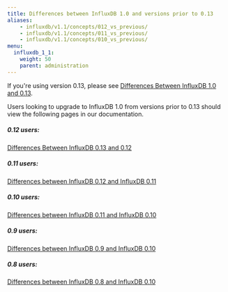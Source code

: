 ```yaml
---
title: Differences between InfluxDB 1.0 and versions prior to 0.13
aliases:
    - influxdb/v1.1/concepts/012_vs_previous/
    - influxdb/v1.1/concepts/011_vs_previous/
    - influxdb/v1.1/concepts/010_vs_previous/
menu:
  influxdb_1_1:
    weight: 50
    parent: administration
---
```


If you're using version 0.13, please see [Differences Between InfluxDB 1.0 and 0.13](/influxdb/v1.1/administration/013_vs_1/).

Users looking to upgrade to InfluxDB 1.0 from versions prior to 0.13 should view the following pages in our documentation.

##### 0.12 users:
[Differences Between InfluxDB 0.13 and 0.12](/influxdb/v0.13/administration/012_vs_013/)

##### 0.11 users:
[Differences between InfluxDB 0.12 and InfluxDB 0.11](/influxdb/v0.12/concepts/011_vs_012/)

##### 0.10 users:
[Differences between InfluxDB 0.11 and InfluxDB 0.10](/influxdb/v1.1/concepts/010_vs_011/)

##### 0.9 users:
[Differences between InfluxDB 0.9 and InfluxDB 0.10](/influxdb/v0.10/concepts/09_vs_010/)

##### 0.8 users:
[Differences between InfluxDB 0.8 and InfluxDB 0.10](/influxdb/v0.10/concepts/08_vs_010/)
